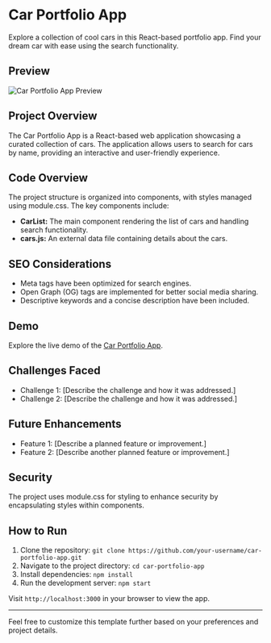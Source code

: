 # Car Portfolio App

Explore a collection of cool cars in this React-based portfolio app. Find your dream car with ease using the search functionality.

## Preview

![Car Portfolio App Preview](./preview.png)

## Project Overview

The Car Portfolio App is a React-based web application showcasing a curated collection of cars. The application allows users to search for cars by name, providing an interactive and user-friendly experience.

## Code Overview

The project structure is organized into components, with styles managed using module.css. The key components include:

- **CarList:** The main component rendering the list of cars and handling search functionality.
- **cars.js:** An external data file containing details about the cars.

## SEO Considerations

- Meta tags have been optimized for search engines.
- Open Graph (OG) tags are implemented for better social media sharing.
- Descriptive keywords and a concise description have been included.

## Demo

Explore the live demo of the [Car Portfolio App](https://your-portfolio-url.com).

## Challenges Faced

- Challenge 1: [Describe the challenge and how it was addressed.]
- Challenge 2: [Describe the challenge and how it was addressed.]

## Future Enhancements

- Feature 1: [Describe a planned feature or improvement.]
- Feature 2: [Describe another planned feature or improvement.]

## Security

The project uses module.css for styling to enhance security by encapsulating styles within components.

## How to Run

1. Clone the repository: `git clone https://github.com/your-username/car-portfolio-app.git`
2. Navigate to the project directory: `cd car-portfolio-app`
3. Install dependencies: `npm install`
4. Run the development server: `npm start`

Visit `http://localhost:3000` in your browser to view the app.

---

Feel free to customize this template further based on your preferences and project details.
